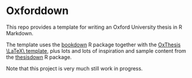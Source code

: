 # Oxforddown

This repo provides a template for writing an Oxford University thesis in R Markdown.

The template uses the [bookdown](https://bookdown.org) R package together with the [OxThesis \LaTeX\ template](https://github.com/mcmanigle/OxThesis), plus lots and lots of inspiration and sample content from the [thesisdown](https://github.com/ismayc/thesisdown) R package.

Note that this project is very much still work in progress.

